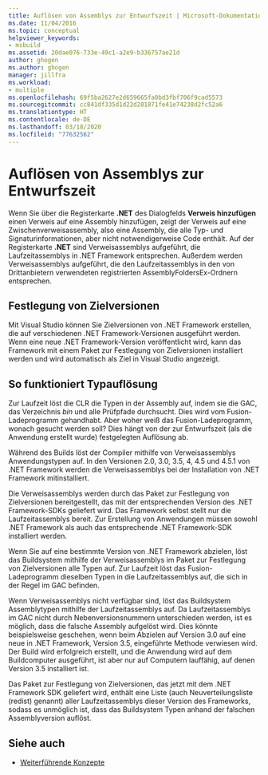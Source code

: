 ```yaml
---
title: Auflösen von Assemblys zur Entwurfszeit | Microsoft-Dokumentation
ms.date: 11/04/2016
ms.topic: conceptual
helpviewer_keywords:
- msbuild
ms.assetid: 20dae076-733e-49c1-a2e9-b336757ae21d
author: ghogen
ms.author: ghogen
manager: jillfra
ms.workload:
- multiple
ms.openlocfilehash: 69f5ba2627e2d659665fa0bd3fbf706f9cad5573
ms.sourcegitcommit: cc841df335d1d22d281871fe41e74238d2fc52a6
ms.translationtype: HT
ms.contentlocale: de-DE
ms.lasthandoff: 03/18/2020
ms.locfileid: "77632562"
---
```

# <a name="resolve-assemblies-at-design-time"></a>Auflösen von Assemblys zur Entwurfszeit

Wenn Sie über die Registerkarte **.NET** des Dialogfelds **Verweis hinzufügen** einen Verweis auf eine Assembly hinzufügen, zeigt der Verweis auf eine Zwischenverweisassembly, also eine Assembly, die alle Typ- und Signaturinformationen, aber nicht notwendigerweise Code enthält. Auf der Registerkarte **.NET** sind Verweisassemblys aufgeführt, die Laufzeitassemblys in .NET Framework entsprechen. Außerdem werden Verweisassemblys aufgeführt, die den Laufzeitassemblys in den von Drittanbietern verwendeten registrierten AssemblyFoldersEx-Ordnern entsprechen.

## <a name="multi-targeting"></a>Festlegung von Zielversionen

 Mit Visual Studio können Sie Zielversionen von .NET Framework erstellen, die auf verschiedenen .NET Framework-Versionen ausgeführt werden. Wenn eine neue .NET Framework-Version veröffentlicht wird, kann das Framework mit einem Paket zur Festlegung von Zielversionen installiert werden und wird automatisch als Ziel in Visual Studio angezeigt.

## <a name="how-type-resolution-works"></a>So funktioniert Typauflösung

 Zur Laufzeit löst die CLR die Typen in der Assembly auf, indem sie die GAC, das Verzeichnis *bin* und alle Prüfpfade durchsucht. Dies wird vom Fusion-Ladeprogramm gehandhabt. Aber woher weiß das Fusion-Ladeprogramm, wonach gesucht werden soll? Dies hängt von der zur Entwurfszeit (als die Anwendung erstellt wurde) festgelegten Auflösung ab.

 Während des Builds löst der Compiler mithilfe von Verweisassemblys Anwendungstypen auf. In den Versionen 2.0, 3.0, 3.5, 4, 4.5 und 4.5.1 von .NET Framework werden die Verweisassemblys bei der Installation von .NET Framework mitinstalliert.

 Die Verweisassemblys werden durch das Paket zur Festlegung von Zielversionen bereitgestellt, das mit der entsprechenden Version des .NET Framework-SDKs geliefert wird. Das Framework selbst stellt nur die Laufzeitassemblys bereit. Zur Erstellung von Anwendungen müssen sowohl .NET Framework als auch das entsprechende .NET Framework-SDK installiert werden.

 Wenn Sie auf eine bestimmte Version von .NET Framework abzielen, löst das Buildsystem mithilfe der Verweisassemblys im Paket zur Festlegung von Zielversionen alle Typen auf. Zur Laufzeit löst das Fusion-Ladeprogramm dieselben Typen in die Laufzeitassemblys auf, die sich in der Regel im GAC befinden.

 Wenn Verweisassemblys nicht verfügbar sind, löst das Buildsystem Assemblytypen mithilfe der Laufzeitassemblys auf. Da Laufzeitassemblys im GAC nicht durch Nebenversionsnummern unterschieden werden, ist es möglich, dass die falsche Assembly aufgelöst wird. Dies könnte beispielsweise geschehen, wenn beim Abzielen auf Version 3.0 auf eine neue in .NET Framework, Version 3.5, eingeführte Methode verwiesen wird. Der Build wird erfolgreich erstellt, und die Anwendung wird auf dem Buildcomputer ausgeführt, ist aber nur auf Computern lauffähig, auf denen Version 3.5 installiert ist.

 Das Paket zur Festlegung von Zielversionen, das jetzt mit dem .NET Framework SDK geliefert wird, enthält eine Liste (auch Neuverteilungsliste (redist) genannt) aller Laufzeitassemblys dieser Version des Frameworks, sodass es unmöglich ist, dass das Buildsystem Typen anhand der falschen Assemblyversion auflöst.

## <a name="see-also"></a>Siehe auch
- [Weiterführende Konzepte](../msbuild/msbuild-advanced-concepts.md)
